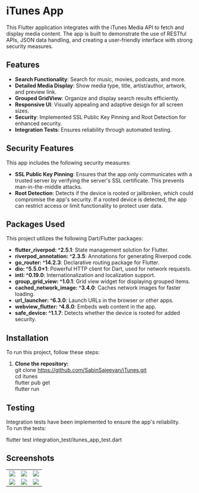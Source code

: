 # iTunes App

This Flutter application integrates with the iTunes Media API to fetch and display media content. The app is built to demonstrate the use of RESTful APIs, JSON data handling, and creating a user-friendly interface with strong security measures.

## Features

- **Search Functionality**: Search for music, movies, podcasts, and more.
- **Detailed Media Display**: Show media type, title, artist/author, artwork, and preview link.
- **Grouped GridView**: Organize and display search results efficiently.
- **Responsive UI**: Visually appealing and adaptive design for all screen sizes.
- **Security**: Implemented SSL Public Key Pinning and Root Detection for enhanced security.
- **Integration Tests**: Ensures reliability through automated testing.

## Security Features

This app includes the following security measures:

- **SSL Public Key Pinning**: Ensures that the app only communicates with a trusted server by verifying the server's SSL certificate. This prevents man-in-the-middle attacks.
- **Root Detection**: Detects if the device is rooted or jailbroken, which could compromise the app's security. If a rooted device is detected, the app can restrict access or limit functionality to protect user data.

## Packages Used

This project utilizes the following Dart/Flutter packages:

- **flutter_riverpod: ^2.5.1**: State management solution for Flutter.
- **riverpod_annotation: ^2.3.5**: Annotations for generating Riverpod code.
- **go_router: ^14.2.3**: Declarative routing package for Flutter.
- **dio: ^5.5.0+1**: Powerful HTTP client for Dart, used for network requests.
- **intl: ^0.19.0**: Internationalization and localization support.
- **group_grid_view: ^1.0.1**: Grid view widget for displaying grouped items.
- **cached_network_image: ^3.4.0**: Caches network images for faster loading.
- **url_launcher: ^6.3.0**: Launch URLs in the browser or other apps.
- **webview_flutter: ^4.8.0**: Embeds web content in the app.
- **safe_device: ^1.1.7**: Detects whether the device is rooted for added security.

## Installation

To run this project, follow these steps:

1. **Clone the repository:**
 </br> git clone https://github.com/SabinSajeevan/iTunes.git
</br> cd itunes
  </br> flutter pub get
  </br> flutter run

## Testing


Integration tests have been implemented to ensure the app's reliability.
</br>To run the tests:


flutter test integration_test/itunes_app_test.dart

## Screenshots
<table>
  <tr>
     <td><img src="https://github.com/user-attachments/assets/6c3f9702-0a8a-4e36-8a82-45e79c07b1e9"></td>
<td><img src="https://github.com/user-attachments/assets/89a1b9c7-33eb-4b89-bae2-fedc05e56a8c"></td>
<td><img src="https://github.com/user-attachments/assets/d92d87b3-c733-497e-a7ee-9998d293d26a"></td></tr>
<tr>
   <td><img src="https://github.com/user-attachments/assets/6c933bec-2d31-45f4-bbf4-5708995cdcdd"></td>
   
   <td><img src="https://github.com/user-attachments/assets/91f19587-1eda-48cf-af23-c297141d72d8"></td>

   <td><img src="https://github.com/user-attachments/assets/cdaed869-2ee8-4a50-be19-5d3a99484d7d"></td>
</tr></table>
